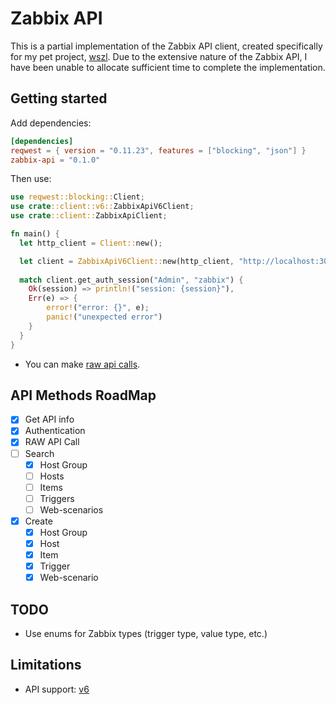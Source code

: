 # Zabbix API

This is a partial implementation of the Zabbix API client, created specifically for my pet project, [wszl](https://github.com/tinyops-ru/zabbix-lld-ws). 
Due to the extensive nature of the Zabbix API, I have been unable to allocate sufficient time to complete the implementation.

## Getting started

Add dependencies:

```toml
[dependencies]
reqwest = { version = "0.11.23", features = ["blocking", "json"] }
zabbix-api = "0.1.0"
```

Then use:

```rust
use reqwest::blocking::Client;
use crate::client::v6::ZabbixApiV6Client;
use crate::client::ZabbixApiClient;

fn main() {
  let http_client = Client::new();

  let client = ZabbixApiV6Client::new(http_client, "http://localhost:3080/api_jsonrpc.php");
    
  match client.get_auth_session("Admin", "zabbix") {
    Ok(session) => println!("session: {session}"),
    Err(e) => {
        error!("error: {}", e);
        panic!("unexpected error")
    }
  }
}
```

- You can make [raw api calls](src/client/v6/mod.rs#L113).

## API Methods RoadMap

- [x] Get API info
- [x] Authentication
- [x] RAW API Call
- [ ] Search
  - [x] Host Group
  - [ ] Hosts
  - [ ] Items
  - [ ] Triggers
  - [ ] Web-scenarios
- [x] Create
  - [x] Host Group
  - [x] Host
  - [x] Item
  - [x] Trigger
  - [x] Web-scenario

## TODO

- Use enums for Zabbix types (trigger type, value type, etc.)

## Limitations

- API support: [v6](https://www.zabbix.com/documentation/6.0/en/manual/api)